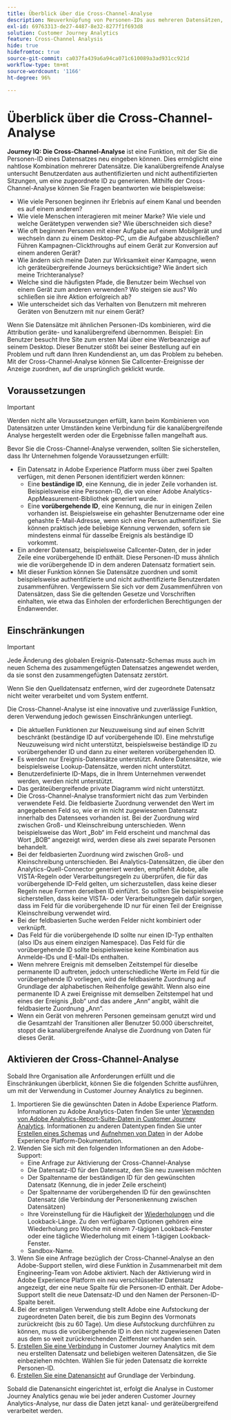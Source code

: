 ```yaml
---
title: Überblick über die Cross-Channel-Analyse
description: Neuverknüpfung von Personen-IDs aus mehreren Datensätzen, um Personen zuzuordnen.
exl-id: 69763313-de27-4487-8e32-8277f1f693d8
solution: Customer Journey Analytics
feature: Cross-Channel Analysis
hide: true
hidefromtoc: true
source-git-commit: ca037fa439a6a94ca071c610089a3ad931cc921d
workflow-type: tm+mt
source-wordcount: '1166'
ht-degree: 96%

---
```


# Überblick über die Cross-Channel-Analyse

**Journey IQ: Die Cross-Channel-Analyse** ist eine Funktion, mit der Sie die Personen-ID eines Datensatzes neu eingeben können. Dies ermöglicht eine nahtlose Kombination mehrerer Datensätze. Die kanalübergreifende Analyse untersucht Benutzerdaten aus authentifizierten und nicht authentifizierten Sitzungen, um eine zugeordnete ID zu generieren. Mithilfe der Cross-Channel-Analyse können Sie Fragen beantworten wie beispielsweise:

* Wie viele Personen beginnen ihr Erlebnis auf einem Kanal und beenden es auf einem anderen?
* Wie viele Menschen interagieren mit meiner Marke? Wie viele und welche Gerätetypen verwenden sie? Wie überschneiden sich diese?
* Wie oft beginnen Personen mit einer Aufgabe auf einem Mobilgerät und wechseln dann zu einem Desktop-PC, um die Aufgabe abzuschließen? Führen Kampagnen-Clickthroughs auf einem Gerät zur Konversion auf einem anderen Gerät?
* Wie ändern sich meine Daten zur Wirksamkeit einer Kampagne, wenn ich geräteübergreifende Journeys berücksichtige? Wie ändert sich meine Trichteranalyse?
* Welche sind die häufigsten Pfade, die Benutzer beim Wechsel von einem Gerät zum anderen verwenden? Wo steigen sie aus? Wo schließen sie ihre Aktion erfolgreich ab?
* Wie unterscheidet sich das Verhalten von Benutzern mit mehreren Geräten von Benutzern mit nur einem Gerät?

Wenn Sie Datensätze mit ähnlichen Personen-IDs kombinieren, wird die Attribution geräte- und kanalübergreifend übernommen. Beispiel: Ein Benutzer besucht Ihre Site zum ersten Mal über eine Werbeanzeige auf seinem Desktop. Dieser Benutzer stößt bei seiner Bestellung auf ein Problem und ruft dann Ihren Kundendienst an, um das Problem zu beheben. Mit der Cross-Channel-Analyse können Sie Callcenter-Ereignisse der Anzeige zuordnen, auf die ursprünglich geklickt wurde.

## Voraussetzungen

>[!IMPORTANT]
>
>Werden nicht alle Voraussetzungen erfüllt, kann beim Kombinieren von Datensätzen unter Umständen keine Verbindung für die kanalübergreifende Analyse hergestellt werden oder die Ergebnisse fallen mangelhaft aus.

Bevor Sie die Cross-Channel-Analyse verwenden, sollten Sie sicherstellen, dass Ihr Unternehmen folgende Voraussetzungen erfüllt:

* Ein Datensatz in Adobe Experience Platform muss über zwei Spalten verfügen, mit denen Personen identifiziert werden können:
   * Eine **beständige ID**, eine Kennung, die in jeder Zeile vorhanden ist. Beispielsweise eine Personen-ID, die von einer Adobe Analytics-AppMeasurement-Bibliothek generiert wurde.
   * Eine **vorübergehende ID**, eine Kennung, die nur in einigen Zeilen vorhanden ist. Beispielsweise ein gehashter Benutzername oder eine gehashte E-Mail-Adresse, wenn sich eine Person authentifiziert. Sie können praktisch jede beliebige Kennung verwenden, sofern sie mindestens einmal für dasselbe Ereignis als beständige ID vorkommt.
* Ein anderer Datensatz, beispielsweise Callcenter-Daten, der in jeder Zeile eine vorübergehende ID enthält. Diese Personen-ID muss ähnlich wie die vorübergehende ID in dem anderen Datensatz formatiert sein.
* Mit dieser Funktion können Sie Datensätze zuordnen und somit beispielsweise authentifizierte und nicht authentifizierte Benutzerdaten zusammenführen. Vergewissern Sie sich vor dem Zusammenführen von Datensätzen, dass Sie die geltenden Gesetze und Vorschriften einhalten, wie etwa das Einholen der erforderlichen Berechtigungen der Endanwender.

## Einschränkungen

>[!IMPORTANT]
>
>Jede Änderung des globalen Ereignis-Datensatz-Schemas muss auch im neuen Schema des zusammengefügten Datensatzes angewendet werden, da sie sonst den zusammengefügten Datensatz zerstört.
>
>Wenn Sie den Quelldatensatz entfernen, wird der zugeordnete Datensatz nicht weiter verarbeitet und vom System entfernt.

Die Cross-Channel-Analyse ist eine innovative und zuverlässige Funktion, deren Verwendung jedoch gewissen Einschränkungen unterliegt.

* Die aktuellen Funktionen zur Neuzuweisung sind auf einen Schritt beschränkt (beständige ID auf vorübergehende ID). Eine mehrstufige Neuzuweisung wird nicht unterstützt, beispielsweise beständige ID zu vorübergehender ID und dann zu einer weiteren vorübergehenden ID.
* Es werden nur Ereignis-Datensätze unterstützt. Andere Datensätze, wie beispielsweise Lookup-Datensätze, werden nicht unterstützt.
* Benutzerdefinierte ID-Maps, die in Ihrem Unternehmen verwendet werden, werden nicht unterstützt.
* Das geräteübergreifende private Diagramm wird nicht unterstützt.
* Die Cross-Channel-Analyse transformiert nicht das zum Verbinden verwendete Feld. Die feldbasierte Zuordnung verwendet den Wert im angegebenen Feld so, wie er im nicht zugewiesenen Datensatz innerhalb des Datensees vorhanden ist. Bei der Zuordnung wird zwischen Groß- und Kleinschreibung unterschieden. Wenn beispielsweise das Wort „Bob“ im Feld erscheint und manchmal das Wort „BOB“ angezeigt wird, werden diese als zwei separate Personen behandelt.
* Bei der feldbasierten Zuordnung wird zwischen Groß- und Kleinschreibung unterschieden. Bei Analytics-Datensätzen, die über den Analytics-Quell-Connector generiert werden, empfiehlt Adobe, alle VISTA-Regeln oder Verarbeitungsregeln zu überprüfen, die für das vorübergehende ID-Feld gelten, um sicherzustellen, dass keine dieser Regeln neue Formen derselben ID einführt. So sollten Sie beispielsweise sicherstellen, dass keine VISTA- oder Verarbeitungsregeln dafür sorgen, dass im Feld für die vorübergehende ID nur für einen Teil der Ereignisse Kleinschreibung verwendet wird.
* Bei der feldbasierten Suche werden Felder nicht kombiniert oder verknüpft.
* Das Feld für die vorübergehende ID sollte nur einen ID-Typ enthalten (also IDs aus einem einzigen Namespace). Das Feld für die vorübergehende ID sollte beispielsweise keine Kombination aus Anmelde-IDs und E-Mail-IDs enthalten.
* Wenn mehrere Ereignis mit demselben Zeitstempel für dieselbe permanente ID auftreten, jedoch unterschiedliche Werte im Feld für die vorübergehende ID vorliegen, wird die feldbasierte Zuordnung auf Grundlage der alphabetischen Reihenfolge gewählt. Wenn also eine permanente ID A zwei Ereignisse mit demselben Zeitstempel hat und eines der Ereignis „Bob“ und das andere „Ann“ angibt, wählt die feldbasierte Zuordnung „Ann“.
* Wenn ein Gerät von mehreren Personen gemeinsam genutzt wird und die Gesamtzahl der Transitionen aller Benutzer 50.000 überschreitet, stoppt die kanalübergreifende Analyse die Zuordnung von Daten für dieses Gerät.


## Aktivieren der Cross-Channel-Analyse

Sobald Ihre Organisation alle Anforderungen erfüllt und die Einschränkungen überblickt, können Sie die folgenden Schritte ausführen, um mit der Verwendung in Customer Journey Analytics zu beginnen.

1. Importieren Sie die gewünschten Daten in Adobe Experience Platform. Informationen zu Adobe Analytics-Daten finden Sie unter [Verwenden von Adobe Analytics-Report-Suite-Daten in Customer Journey Analytics](/help/getting-started/aa-vs-cja/aa-data-in-cja.md). Informationen zu anderen Datentypen finden Sie unter [Erstellen eines Schemas](https://experienceleague.adobe.com/docs/experience-platform/xdm/tutorials/create-schema-ui.html?lang=de) und [Aufnehmen von Daten](https://experienceleague.adobe.com/docs/experience-platform/ingestion/home.html?lang=de) in der Adobe Experience Platform-Dokumentation.
1. Wenden Sie sich mit den folgenden Informationen an den Adobe-Support:
   * Eine Anfrage zur Aktivierung der Cross-Channel-Analyse
   * Die Datensatz-ID für den Datensatz, den Sie neu zuweisen möchten
   * Der Spaltenname der beständigen ID für den gewünschten Datensatz (Kennung, die in jeder Zeile erscheint)
   * Der Spaltenname der vorübergehenden ID für den gewünschten Datensatz (die Verbindung der Personenkennung zwischen Datensätzen)
   * Ihre Voreinstellung für die Häufigkeit der [Wiederholungen](replay.md) und die Lookback-Länge. Zu den verfügbaren Optionen gehören eine Wiederholung pro Woche mit einem 7-tägigen Lookback-Fenster oder eine tägliche Wiederholung mit einem 1-tägigen Lookback-Fenster.
   * Sandbox-Name.
1. Wenn Sie eine Anfrage bezüglich der Cross-Channel-Analyse an den Adobe-Support stellen, wird diese Funktion in Zusammenarbeit mit dem Engineering-Team von Adobe aktiviert. Nach der Aktivierung wird in Adobe Experience Platform ein neu verschlüsselter Datensatz angezeigt, der eine neue Spalte für die Personen-ID enthält. Der Adobe-Support stellt die neue Datensatz-ID und den Namen der Personen-ID-Spalte bereit.
1. Bei der erstmaligen Verwendung stellt Adobe eine Aufstockung der zugeordneten Daten bereit, die bis zum Beginn des Vormonats zurückreicht (bis zu 60 Tage). Um diese Aufstockung durchführen zu können, muss die vorübergehende ID in den nicht zugewiesenen Daten aus dem so weit zurückreichenden Zeitfenster vorhanden sein.
1. [Erstellen Sie eine Verbindung](/help/connections/create-connection.md) in Customer Journey Analytics mit dem neu erstellten Datensatz und beliebigen weiteren Datensätzen, die Sie einbeziehen möchten. Wählen Sie für jeden Datensatz die korrekte Personen-ID.
1. [Erstellen Sie eine Datenansicht](/help/data-views/create-dataview.md) auf Grundlage der Verbindung.

<!-- To do: Paragraph on backfill once product and marketing determine the best way forward. -->

Sobald die Datenansicht eingerichtet ist, erfolgt die Analyse in Customer Journey Analytics genau wie bei jeder anderen Customer Journey Analytics-Analyse, nur dass die Daten jetzt kanal- und geräteübergreifend verarbeitet werden.
